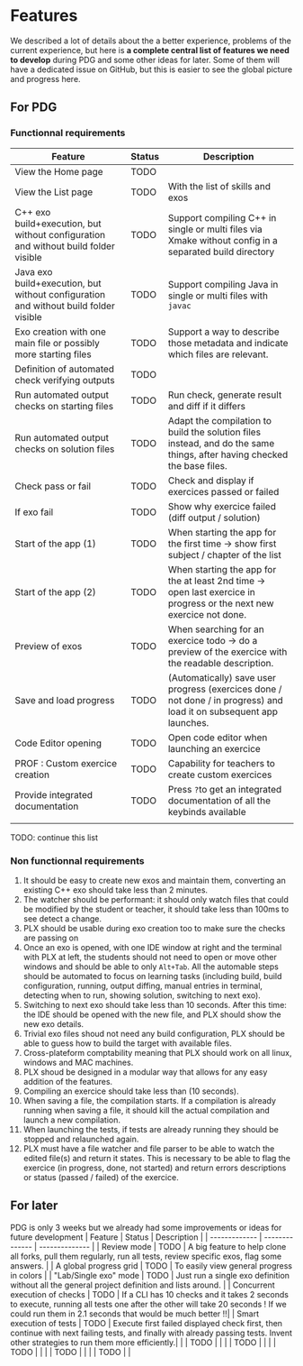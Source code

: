 # Features

We described a lot of details about the a better experience, problems of the current experience, but here is **a complete central list of features we need to develop** during PDG and some other ideas for later. Some of them will have a dedicated issue on GitHub, but this is easier to see the global picture and progress here.

## For PDG
### Functionnal requirements
| Feature                                                                              | Status | Description                                                                                                             |
| ------------------------------------------------------------------------------------ | ------ | ----------------------------------------------------------------------------------------------------------------------- |
| View the Home page                                                                   | TODO   |                                                                                                                         |
| View the List page                                                                   | TODO   | With the list of skills and exos                                                                                        |
| C++ exo build+execution, but without configuration and without build folder visible  | TODO   | Support compiling C++ in single or multi files via Xmake without config in a separated build directory                  |
| Java exo build+execution, but without configuration and without build folder visible | TODO   | Support compiling Java in single or multi files with `javac`                                                            |
| Exo creation with one main file or possibly more starting files                      | TODO   | Support a way to describe those metadata and indicate which files are relevant.                                         |
| Definition of automated check verifying outputs                                      | TODO   |                                                                                                                         |
| Run automated output checks on starting files                                        | TODO   | Run check, generate result and diff if it differs                                                                       |
| Run automated output checks on solution files                                        | TODO   | Adapt the compilation to build the solution files instead, and do the same things, after having checked the base files. |
| Check pass or fail                                                                   | TODO   | Check and display if exercices passed or failed                                                                         |
| If exo fail                                                                          | TODO   | Show why exercice failed (diff output / solution)                                                                       |
| Start of the app (1)                                                                 | TODO   | When starting the app for the first time -> show first subject / chapter of the list                                    |
| Start of the app (2)                                                                 | TODO   | When starting the app for the at least 2nd time -> open last exercice in progress or the next new exercice not done.    |
| Preview of exos                                                                      | TODO   | When searching for an exercice todo -> do a preview of the exercice with the readable description.                      |
| Save and load progress                                                               | TODO   | (Automatically) save user progress (exercices done / not done / in progress) and load it on subsequent app launches.    |
| Code Editor opening                                                                  | TODO   | Open code editor when launching an exercice                                                                             |
| PROF : Custom exercice creation                                                      | TODO   | Capability for teachers to create custom exercices                                                                      |
| Provide integrated documentation                                                     | TODO   | Press `?`to get an integrated documentation of all the keybinds available                              |
|                                                                                      |        |                                                                                                                         |

TODO: continue this list

### Non functionnal requirements
1. It should be easy to create new exos and maintain them, converting an existing C++ exo should take less than 2 minutes.
1. The watcher should be performant: it should only watch files that could be modified by the student or teacher, it should take less than 100ms to see detect a change.
1. PLX should be usable during exo creation too to make sure the checks are passing on
1. Once an exo is opened, with one IDE window at right and the terminal with PLX at left, the students should not need to open or move other windows and should be able to only `Alt+Tab`. All the automable steps should be automated to focus on learning tasks (including build, build configuration, running, output diffing, manual entries in terminal, detecting when to run, showing solution, switching to next exo).
1. Switching to next exo should take less than 10 seconds. After this time: the IDE should be opened with the new file, and PLX should show the new exo details.
1. Trivial exo files shoud not need any build configuration, PLX should be able to guess how to build the target with available files.
2. Cross-plateform comptability meaning that PLX should work on all linux, windows and MAC machines.
3. PLX shoud be designed in a modular way that allows for any easy addition of the features.
4. Compiling an exercice should take less than (10 seconds). 
5. When saving a file, the compilation starts. If a compilation is already running when saving a file, it should kill the actual compilation and launch a new compilation.
6. When launching the tests, if tests are already running they should be stopped and relaunched again.
7. PLX must have a file watcher and file parser to be able to watch the edited file(s) and return it states. This is necessary to be able to flag the exercice (in progress, done, not started) and return errors descriptions or status (passed / failed) of the exercice.

## For later
PDG is only 3 weeks but we already had some improvements or ideas for future development
| Feature | Status | Description |
| ------------- | -------------- | -------------- |
| Review mode | TODO | A big feature to help clone all forks, pull them regularly, run all tests, review specific exos, flag some answers. |
| A global progress grid | TODO | To easily view general progress in colors |
| "Lab/Single exo" mode | TODO | Just run a single exo definition without all the general project definition and lists around. |
| Concurrent execution of checks | TODO | If a CLI has 10 checks and it takes 2 seconds to execute, running all tests one after the other will take 20 seconds ! If we could run them in 2.1 seconds that would be much better !!|
| Smart execution of tests | TODO | Execute first failed displayed check first, then continue with next failing tests, and finally with already passing tests. Invent other strategies to run them more efficiently.|
| | TODO | |
| | TODO | |
| | TODO | |
| | TODO | |
| | TODO | |

